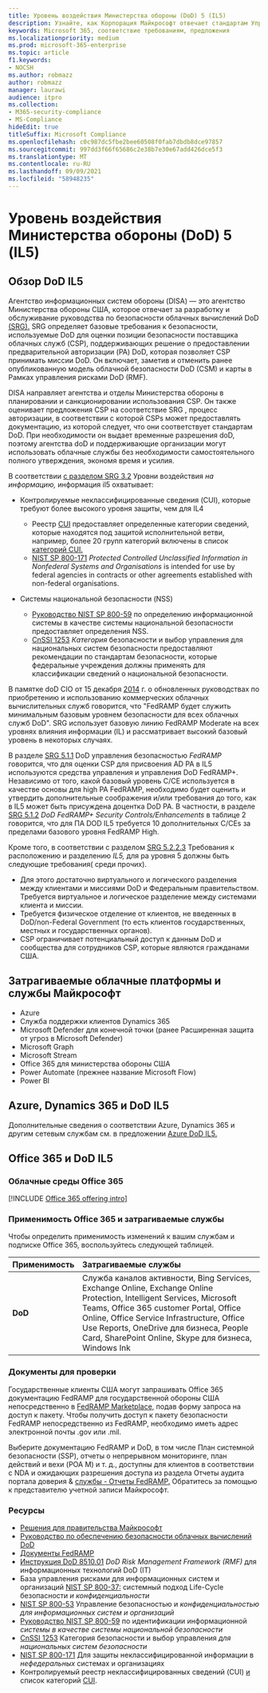 ```yaml
---
title: Уровень воздействия Министерства обороны (DoD) 5 (IL5)
description: Узнайте, как Корпорация Майкрософт отвечает стандартам Управления обороны (DoD) по уровню воздействия 5 (IL5).
keywords: Microsoft 365, соответствие требованиям, предложения
ms.localizationpriority: medium
ms.prod: microsoft-365-enterprise
ms.topic: article
f1.keywords:
- NOCSH
ms.author: robmazz
author: robmazz
manager: laurawi
audience: itpro
ms.collection:
- M365-security-compliance
- MS-Compliance
hideEdit: true
titleSuffix: Microsoft Compliance
ms.openlocfilehash: c0c987dc5fbe2bee60508f0fab7dbdb8dce97857
ms.sourcegitcommit: 997dd3f66f65686c2e38b7e30e67add426dce5f3
ms.translationtype: MT
ms.contentlocale: ru-RU
ms.lasthandoff: 09/09/2021
ms.locfileid: "58948235"
---
```

# <a name="department-of-defense-dod-impact-level-5-il5"></a>Уровень воздействия Министерства обороны (DoD) 5 (IL5)

## <a name="dod-il5-overview"></a>Обзор DoD IL5

Агентство информационных систем обороны (DISA) — это агентство Министерства обороны США, которое отвечает за разработку и обслуживание руководства по безопасности облачных вычислений DoD [(SRG).](https://dl.dod.cyber.mil/wp-content/uploads/cloud/SRG/index.html) SRG определяет базовые требования к безопасности, используемые DoD для оценки позиции безопасности поставщика облачных служб (CSP), поддерживающих решение о предоставлении предварительной авторизации (PA) DoD, которая позволяет CSP принимать миссии DoD. Он включает, заметив и отменить ранее опубликованную модель облачной безопасности DoD (CSM) и карты в Рамках управления рисками DoD (RMF).

DISA направляет агентства и отделы Министерства обороны в планировании и санкционировании использования CSP. Он также оценивает предложения CSP на соответствие SRG , процесс авторизации, в соответствии с которой CSPs может предоставлять документацию, из которой следует, что они соответствует стандартам DoD. При необходимости он выдает временные разрешения doD, поэтому агентства doD и поддерживающие организации могут использовать облачные службы без необходимости самостоятельного полного утверждения, экономя время и усилия.

В соответствии [с разделом SRG 3.2](https://dl.dod.cyber.mil/wp-content/uploads/cloud/SRG/index.html#3.2InformationImpactLevels) Уровни воздействия *на информацию,* информация il5 охватывает:

- Контролируемые неклассифицированные сведения (CUI), которые требуют более высокого уровня защиты, чем для IL4
    - Реестр [CUI](https://www.archives.gov/cui) предоставляет определенные категории сведений, которые находятся под защитой исполнительной ветви, например, более 20 групп категорий включены в список [категорий CUI.](https://www.archives.gov/cui/registry/category-list)
    - [NIST SP 800-171](https://csrc.nist.gov/publications/detail/sp/800-171/rev-2/final) *Protected Controlled Unclassified Information in Nonfederal Systems and Organisations* is intended for use by federal agencies in contracts or other agreements established with non-federal organisations.

- Системы национальной безопасности (NSS)
    - [Руководство NIST SP 800-59](https://nvlpubs.nist.gov/nistpubs/Legacy/SP/nistspecialpublication800-59.pdf)  по определению информационной системы в качестве системы национальной безопасности предоставляет определения NSS.
    - [CnSSI 1253](https://www.dcsa.mil/portals/91/documents/ctp/nao/CNSSI_No1253.pdf) *Категория* безопасности и выбор управления для национальных систем безопасности предоставляют рекомендации по стандартам безопасности, которые федеральные учреждения должны применять для классификации сведений о национальной безопасности.

В памятке doD CIO от 15 декабря  [2014](https://www.esi.mil/contentview.aspx?id=585) г. о обновленных руководствах по приобретению и использованию коммерческих облачных вычислительных служб говорится, что "FedRAMP будет служить минимальным базовым уровнем безопасности для всех облачных служб DoD". SRG использует базовую линию FedRAMP Moderate на всех уровнях влияния информации (IL) и рассматривает высокий базовый уровень в некоторых случаях.

В разделе [SRG 5.1.1](https://dl.dod.cyber.mil/wp-content/uploads/cloud/SRG/index.html#5SECURITYREQUIREMENTS) DoD управления безопасностью *FedRAMP* говорится, что для оценки CSP для присвоения AD PA в IL5 используются средства управления и управления DoD FedRAMP+. Независимо от того, какой базовый уровень C/CE используется в качестве основы для high PA FedRAMP, необходимо будет оценить и утвердить дополнительные соображения и/или требования до того, как в IL5 может быть присуждена доцентка DoD PA. В частности, в разделе [SRG 5.1.2](https://dl.dod.cyber.mil/wp-content/uploads/cloud/SRG/index.html#5SECURITYREQUIREMENTS) *DoD FedRAMP+ Security Controls/Enhancements* в таблице 2 говорится, что для ПА DOD IL5 требуется 10 дополнительных C/CEs за пределами базового уровня FedRAMP High.

Кроме того, в соответствии с разделом [SRG 5.2.2.3](https://dl.dod.cyber.mil/wp-content/uploads/cloud/SRG/index.html#5.2LegalConsiderations) Требования к расположению и разделению *IL5,* для pa уровня 5 должны быть следующие требования( среди прочих).

- Для этого достаточно виртуального и логического разделения между клиентами и миссиями DoD и Федеральным правительством. Требуется виртуальное и логическое разделение между системами клиента и миссии.
- Требуется физическое отделение от клиентов, не введенных в DoD/non-Federal Government (то есть клиентов государственных, местных и государственных органов).
- CSP ограничивает потенциальный доступ к данным DoD и сообщества для сотрудников CSP, которые являются гражданами США.

## <a name="microsoft-in-scope-cloud-platforms--services"></a>Затрагиваемые облачные платформы и службы Майкрософт

- Azure
- Служба поддержки клиентов Dynamics 365
- Microsoft Defender для конечной точки (ранее Расширенная защита от угроз в Microsoft Defender)
- Microsoft Graph
- Microsoft Stream
- Office 365 для министерства обороны США
- Power Automate (прежнее название Microsoft Flow)
- Power BI

## <a name="azure-dynamics-365-and-dod-il5"></a>Azure, Dynamics 365 и DoD IL5

Дополнительные сведения о соответствии Azure, Dynamics 365 и другим сетевым службам см. в предложении [Azure DoD IL5.](/azure/compliance/offerings/offering-dod-il5)

## <a name="office-365-and-dod-il5"></a>Office 365 и DoD IL5

### <a name="office-365-cloud-environments"></a>Облачные среды Office 365

[!INCLUDE [Office 365 offering intro](../includes/o365-offering-introduction.md)]

### <a name="office-365-applicability-and-in-scope-services"></a>Применимость Office 365 и затрагиваемые службы

Чтобы определить применимость изменений к вашим службам и подписке Office 365, воспользуйтесь следующей таблицей.

| **Применимость** | **Затрагиваемые службы** |
|:------------------|:----------------------|
| **DoD** | Служба каналов активности, Bing Services, Exchange Online, Exchange Online Protection, Intelligent Services, Microsoft Teams, Office 365 customer Portal, Office Online, Office Service Infrastructure, Office Use Reports, OneDrive для бизнеса, People Card, SharePoint Online, Skype для бизнеса, Windows Ink |

### <a name="attestation-documents"></a>Документы для проверки

Государственные клиенты США могут запрашивать Office 365 документацию FedRAMP для государственной обороны США непосредственно в [FedRAMP Marketplace,](https://marketplace.fedramp.gov/#!/products?sort=productName&productNameSearch=azure) подав форму запроса на доступ к пакету. Чтобы получить доступ к пакету безопасности FedRAMP непосредственно из FedRAMP, необходимо иметь адрес электронной почты .gov или .mil.

Выберите документацию FedRAMP и DoD, в том числе План системной безопасности (SSP), отчеты о непрерывном мониторинге, план действий и вехи (POA M) и т. д., доступны для клиентов в соответствии с NDA и ожидающих разрешения доступа из раздела Отчеты аудита портала доверия \& [службы - Отчеты FedRAMP.](https://servicetrust.microsoft.com/ViewPage/MSComplianceGuideV3) Обратитесь за помощью к представителю учетной записи Майкрософт.

### <a name="resources"></a>Ресурсы

- [Решения для правительства Майкрософт](https://www.microsoft.com/enterprise/government)
- [Руководство по обеспечению безопасности облачных вычислений DoD](https://dl.dod.cyber.mil/wp-content/uploads/cloud/SRG/index.html)
- [Документы FedRAMP](https://www.fedramp.gov/documents/)
- [Инструкция DoD 8510.01](https://www.esd.whs.mil/Portals/54/Documents/DD/issuances/dodi/851001p.pdf) *DoD Risk Management Framework (RMF)* для информационных технологий DoD (IT)
- База управления рисками для информационных систем и организаций [NIST SP 800-37:](https://csrc.nist.gov/publications/detail/sp/800-37/rev-2/final) системный подход Life-Cycle безопасности *и конфиденциальности*
- [NIST SP 800-53](https://csrc.nist.gov/Projects/risk-management/sp800-53-controls/release-search#!/800-53) Управление безопасностью и *конфиденциальностью для информационных систем и организаций*
- [Руководство NIST SP 800-59](https://nvlpubs.nist.gov/nistpubs/Legacy/SP/nistspecialpublication800-59.pdf) по идентификации информационной *системы в качестве системы национальной безопасности*
- [CnSSI 1253](https://www.dcsa.mil/portals/91/documents/ctp/nao/CNSSI_No1253.pdf) Категория безопасности и выбор управления *для национальных систем безопасности*
- [NIST SP 800-171](https://csrc.nist.gov/publications/detail/sp/800-171/rev-2/final) Для защиты неклассифицированной информации в *нефедеральных* системах и организациях
- Контролируемый реестр неклассифицированных сведений (CUI) [и](https://www.archives.gov/cui) список категорий [CUI](https://www.archives.gov/cui/registry/category-list).
